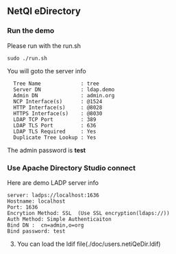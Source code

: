 ## NetQI eDirectory

### Run the demo

Please run with the run.sh 
```
sudo ./run.sh
```
You will goto the server info

```
  Tree Name             : tree
  Server DN             : ldap.demo
  Admin DN              : admin.org
  NCP Interface(s)      : @1524
  HTTP Interface(s)     : @8028
  HTTPS Interface(s)    : @8030
  LDAP TCP Port         : 389
  LDAP TLS Port         : 636
  LDAP TLS Required     : Yes
  Duplicate Tree Lookup : Yes
```

The admin password is **test**

### Use Apache Directory Studio connect

Here are demo LADP server info

```
server: ladps://localhost:1636
Hostname: localhost
Port: 1636
Encrytion Method: SSL  (Use SSL encryption(ldaps://)) 
Auth Method: Simple Authenticaiton
Bind DN :  cn=admin,o=org
Bind password: test

```


3. You can load the ldif file(./doc/users.netiQeDir.ldif)
